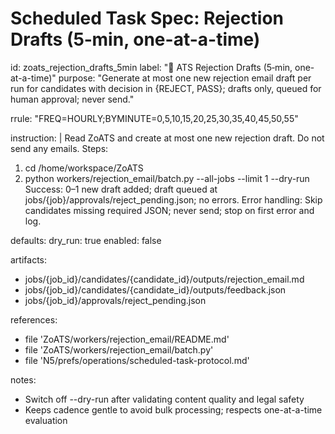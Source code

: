 # Scheduled Task Spec: Rejection Drafts (5‑min, one-at-a-time)

id: zoats_rejection_drafts_5min
label: "💾 ATS Rejection Drafts (5‑min, one-at-a-time)"
purpose: "Generate at most one new rejection email draft per run for candidates with decision in {REJECT, PASS}; drafts only, queued for human approval; never send."

rrule: "FREQ=HOURLY;BYMINUTE=0,5,10,15,20,25,30,35,40,45,50,55"

instruction: |
  Read ZoATS and create at most one new rejection draft. Do not send any emails.
  Steps:
  1) cd /home/workspace/ZoATS
  2) python workers/rejection_email/batch.py --all-jobs --limit 1 --dry-run
  Success: 0–1 new draft added; draft queued at jobs/{job}/approvals/reject_pending.json; no errors.
  Error handling: Skip candidates missing required JSON; never send; stop on first error and log.

defaults:
  dry_run: true
  enabled: false

artifacts:
  - jobs/{job_id}/candidates/{candidate_id}/outputs/rejection_email.md
  - jobs/{job_id}/candidates/{candidate_id}/outputs/feedback.json
  - jobs/{job_id}/approvals/reject_pending.json

references:
  - file 'ZoATS/workers/rejection_email/README.md'
  - file 'ZoATS/workers/rejection_email/batch.py'
  - file 'N5/prefs/operations/scheduled-task-protocol.md'

notes:
  - Switch off --dry-run after validating content quality and legal safety
  - Keeps cadence gentle to avoid bulk processing; respects one-at-a-time evaluation
